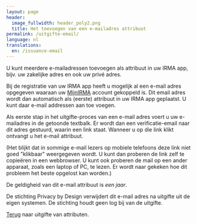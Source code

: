 ```yaml
---
layout: page
header:
  image_fullwidth: header_poly2.png
  title: Het toevoegen van een e-mailadres attribuut
permalink: /uitgifte-email/
language: nl
translations:
  en: /issuance-email
---
```


U kunt meerdere e-mailadressen toevoegen als attribuut in uw IRMA app,
bijv. uw zakelijke adres en ook uw privé adres.

Bij de registratie van uw IRMA app heeft u mogelijk al een e-mail adres
opgegeven waaraan uw [MijnIRMA](/mijnirma) account gekoppeld is.  Dit
email adres wordt dan automatisch als (eerste) attribuut in uw IRMA
app geplaatst. U kunt daar e-mail addressen aan toe voegen.

Als eerste stap in het uitgifte-proces van een e-mail adres voert u uw
e-mailadres in de getoonde textbalk. Er wordt dan een
verificatie-email naar dit adres gestuurd, waarin een link staat.
Wanneer u op die link klikt ontvangt u het e-mail attribuut.

(Het blijkt dat in sommige e-mail lezers op mobiele telefoons deze
link niet goed "klikbaar" weergegeven wordt. U kunt dan proberen de
link zelf te copieëren in een webbrowser. U kunt ook proberen de mail
op een ander apparaat, zoals een laptop of PC, te lezen. Er wordt naar
gekeken hoe dit probleem het beste opgelost kan worden.)

De geldigheid van dit e-mail attribuut is *een jaar*.

De stichting Privacy by Design verwijdert dit e-mail adres na uitgifte
uit de eigen systemen. De stichting houdt geen log bij van de
uitgifte.

[Terug](/uitgifte) naar uitgifte van attributen.
